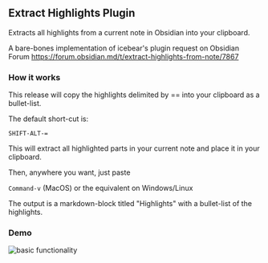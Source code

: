 ## Extract Highlights Plugin

Extracts all highlights from a current note in Obsidian into your clipboard.

A bare-bones implementation of icebear's plugin request on Obsidian Forum https://forum.obsidian.md/t/extract-highlights-from-note/7867

### How it works
This release will copy the highlights delimited by == into your clipboard as a bullet-list. 

The default short-cut is: 

`SHIFT-ALT-=`

This will extract all highlighted parts in your current note and place it in your clipboard.

Then, anywhere you want, just paste 

`Command-v` (MacOS) or the equivalent on Windows/Linux

The output is a markdown-block titled "Highlights" with a bullet-list of the highlights.

### Demo

![basic functionality](https://github.com/akaalias/extract-highlights-plugin/blob/master/clipboard-flow.gif?raw=true)

